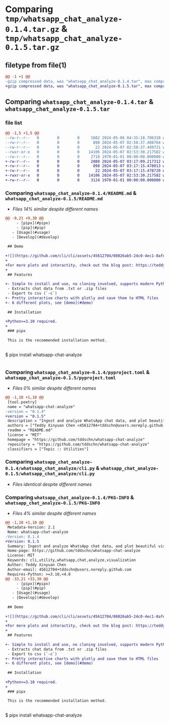 # Comparing `tmp/whatsapp_chat_analyze-0.1.4.tar.gz` & `tmp/whatsapp_chat_analyze-0.1.5.tar.gz`

## filetype from file(1)

```diff
@@ -1 +1 @@
-gzip compressed data, was "whatsapp_chat_analyze-0.1.4.tar", max compression
+gzip compressed data, was "whatsapp_chat_analyze-0.1.5.tar", max compression
```

## Comparing `whatsapp_chat_analyze-0.1.4.tar` & `whatsapp_chat_analyze-0.1.5.tar`

### file list

```diff
@@ -1,5 +1,5 @@
--rw-r--r--   0        0        0     1682 2024-05-06 04:35:18.706328 whatsapp_chat_analyze-0.1.4/README.md
--rw-r--r--   0        0        0      898 2024-05-07 02:58:37.488764 whatsapp_chat_analyze-0.1.4/pyproject.toml
--rw-r--r--   0        0        0       22 2024-05-07 02:58:37.489721 whatsapp_chat_analyze-0.1.4/whatsapp_chat_analyze/__init__.py
--rwxr-xr-x   0        0        0    14106 2024-05-07 02:53:30.217582 whatsapp_chat_analyze-0.1.4/whatsapp_chat_analyze/cli.py
--rw-r--r--   0        0        0     2718 1970-01-01 00:00:00.000000 whatsapp_chat_analyze-0.1.4/PKG-INFO
+-rw-r--r--   0        0        0     2088 2024-05-07 03:17:09.217312 whatsapp_chat_analyze-0.1.5/README.md
+-rw-r--r--   0        0        0      898 2024-05-07 03:17:15.478013 whatsapp_chat_analyze-0.1.5/pyproject.toml
+-rw-r--r--   0        0        0       22 2024-05-07 03:17:15.478720 whatsapp_chat_analyze-0.1.5/whatsapp_chat_analyze/__init__.py
+-rwxr-xr-x   0        0        0    14106 2024-05-07 02:53:30.217582 whatsapp_chat_analyze-0.1.5/whatsapp_chat_analyze/cli.py
+-rw-r--r--   0        0        0     3124 1970-01-01 00:00:00.000000 whatsapp_chat_analyze-0.1.5/PKG-INFO
```

### Comparing `whatsapp_chat_analyze-0.1.4/README.md` & `whatsapp_chat_analyze-0.1.5/README.md`

 * *Files 14% similar despite different names*

```diff
@@ -9,21 +9,30 @@
     - [pipx](#pipx)
     - [pip](#pip)
   - [Usage](#usage)
   - [Develop](#develop)
 
 ## Demo
 
+![](https://github.com/cli/cli/assets/45612704/08026ab5-24c0-4ec1-8afe-903d57654e15)
+
+For more plots and interactity, check out the blog post: https://teddysc.me/blog/whatsapp-chat-analyze .
+
 ## Features
 
+- Simple to install and use, no cloning involved, supports modern Python versions 
 - Extracts chat data from .txt or .zip files
 - Export to csv (`-c`)
+- Pretty interactive charts with plotly and save them to HTML files
+- 6 different plots, see [demo](#demo)
 
 ## Installation
 
+Python>=3.10 required.
+
 ### pipx
 
 This is the recommended installation method.
 
 ```
 $ pipx install whatsapp-chat-analyze
 ```
```

### Comparing `whatsapp_chat_analyze-0.1.4/pyproject.toml` & `whatsapp_chat_analyze-0.1.5/pyproject.toml`

 * *Files 0% similar despite different names*

```diff
@@ -1,10 +1,10 @@
 [tool.poetry]
 name = "whatsapp-chat-analyze"
-version = "0.1.4"
+version = "0.1.5"
 description = "Ingest and analyze WhatsApp chat data, and plot beautiful visualizations."
 authors = ["Teddy Xinyuan Chen <45612704+tddschn@users.noreply.github.com>"]
 readme = "README.md"
 license = "MIT"
 homepage = "https://github.com/tddschn/whatsapp-chat-analyze"
 repository = "https://github.com/tddschn/whatsapp-chat-analyze"
 classifiers = ["Topic :: Utilities"]
```

### Comparing `whatsapp_chat_analyze-0.1.4/whatsapp_chat_analyze/cli.py` & `whatsapp_chat_analyze-0.1.5/whatsapp_chat_analyze/cli.py`

 * *Files identical despite different names*

### Comparing `whatsapp_chat_analyze-0.1.4/PKG-INFO` & `whatsapp_chat_analyze-0.1.5/PKG-INFO`

 * *Files 4% similar despite different names*

```diff
@@ -1,10 +1,10 @@
 Metadata-Version: 2.1
 Name: whatsapp-chat-analyze
-Version: 0.1.4
+Version: 0.1.5
 Summary: Ingest and analyze WhatsApp chat data, and plot beautiful visualizations.
 Home-page: https://github.com/tddschn/whatsapp-chat-analyze
 License: MIT
 Keywords: cli,utility,whatsapp,chat,analyze,visualization
 Author: Teddy Xinyuan Chen
 Author-email: 45612704+tddschn@users.noreply.github.com
 Requires-Python: >=3.10,<4.0
@@ -33,21 +33,30 @@
     - [pipx](#pipx)
     - [pip](#pip)
   - [Usage](#usage)
   - [Develop](#develop)
 
 ## Demo
 
+![](https://github.com/cli/cli/assets/45612704/08026ab5-24c0-4ec1-8afe-903d57654e15)
+
+For more plots and interactity, check out the blog post: https://teddysc.me/blog/whatsapp-chat-analyze .
+
 ## Features
 
+- Simple to install and use, no cloning involved, supports modern Python versions 
 - Extracts chat data from .txt or .zip files
 - Export to csv (`-c`)
+- Pretty interactive charts with plotly and save them to HTML files
+- 6 different plots, see [demo](#demo)
 
 ## Installation
 
+Python>=3.10 required.
+
 ### pipx
 
 This is the recommended installation method.
 
 ```
 $ pipx install whatsapp-chat-analyze
 ```
```

